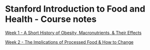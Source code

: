 # Stanford Introduction to Food and Health - Course notes

[Week 1 - A Short History of Obesity, Macronutrients, & Their Effects](Week-01.md)

[Week 2 - The Implications of Processed Food & How to Change](Week-02.md)